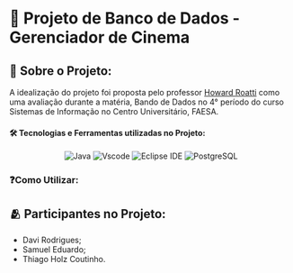 # 🎥 Projeto de Banco de Dados - Gerenciador de Cinema
## 📒 Sobre o Projeto:
A idealização do projeto foi proposta pelo professor [Howard Roatti](https://www.linkedin.com/in/howardroatti/) como uma avaliação durante a matéria, Bando de Dados no 4° período do curso Sistemas de Informação no Centro Universitário, FAESA.

#### 🛠️ Tecnologias e Ferramentas utilizadas no Projeto:
<div align="center">

![Java](https://img.shields.io/badge/java-%23ED8B00.svg?style=for-the-badge&logo=openjdk&logoColor=white)
![Vscode](https://img.shields.io/badge/Vscode-007ACC?style=for-the-badge&logo=visual-studio-code&logoColor=white)
![Eclipse IDE](https://img.shields.io/badge/Eclipse-%232C2255?style=for-the-badge&logo=eclipseide)
![PostgreSQL](https://img.shields.io/badge/PostgreSQL-white?style=for-the-badge&logo=postgresql)

</div>

### ❓Como Utilizar:


## 🫂 Participantes no Projeto:
- Davi Rodrigues;
- Samuel Eduardo;
- Thiago Holz Coutinho.
